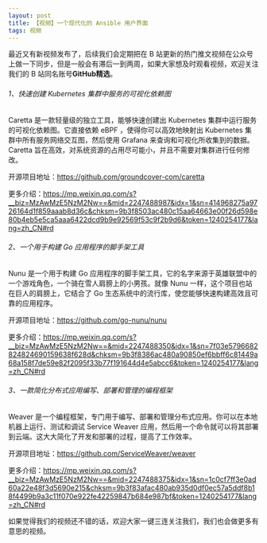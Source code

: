 ```yaml
---
layout: post
title: 【视频】一个现代化的 Ansible 用户界面
tags: 视频
---
```


最近又有新视频发布了，后续我们会定期把在 B 站更新的热门推文视频在公众号上做一下同步，但是一般会有滞后一到两周，如果大家想及时观看视频，欢迎关注我们的 B 站同名账号**GitHub精选**。

######  1、快速创建 Kubernetes 集群中服务的可视化依赖图

Caretta 是一款轻量级的独立工具，能够快速创建出 Kubernetes 集群中运行服务的可视化依赖图。它直接依赖 eBPF ，使得你可以高效地映射出 Kubernetes 集群中所有服务网络交互图，然后使用 Grafana 来查询和可视化所收集到的数据。Caretta 旨在高效，对系统资源的占用尽可能小，并且不需要对集群进行任何修改。

开源项目地址：https://github.com/groundcover-com/caretta

更多介绍：https://mp.weixin.qq.com/s?__biz=MzAwMzE5NzM2Nw==&mid=2247488987&idx=1&sn=414968275a9726164d1f859aaab8d36c&chksm=9b3f8503ac480c15aa64663e00f26d598e80b4eb5e5ca5aaa6422dcd9b9e92569f53c9f2b9d6&token=1240254177&lang=zh_CN#rd

###### 2、一个用于构建 Go 应用程序的脚手架工具

Nunu 是一个用于构建 Go 应用程序的脚手架工具，它的名字来源于英雄联盟中的一个游戏角色，一个骑在雪人肩膀上的小男孩。就像 Nunu 一样，这个项目也站在巨人的肩膀上，它结合了 Go 生态系统中的流行库，使您能够快速构建高效且可靠的应用程序。

开源项目地址：https://github.com/go-nunu/nunu

更多介绍：https://mp.weixin.qq.com/s?__biz=MzAwMzE5NzM2Nw==&mid=2247488350&idx=1&sn=7f03e5796682824824690159638f628d&chksm=9b3f8386ac480a90850ef6bbff6c81449a68a158f7de59e82f2095f33b77f191644d4e5abcc6&token=1240254177&lang=zh_CN#rd

###### 3、一款简化分布式应用编写、部署和管理的编程框架

Weaver 是一个编程框架，专门用于编写、部署和管理分布式应用。你可以在本地机器上运行、测试和调试 Service Weaver 应用，然后用一个命令就可以将其部署到云端。这大大简化了开发和部署的过程，提高了工作效率。

开源项目地址：https://github.com/ServiceWeaver/weaver

更多介绍：https://mp.weixin.qq.com/s?__biz=MzAwMzE5NzM2Nw==&mid=2247488375&idx=1&sn=1c0cf7ff3e0ad60a22e48f3d5690e215&chksm=9b3f83afac480ab935d0df0ec57a5ddf8b18f4499b9a3c11f070e922fe42259847b684e987bf&token=1240254177&lang=zh_CN#rd

如果觉得我们的视频还不错的话，欢迎大家一键三连关注我们，我们也会做更多有意思的视频。
